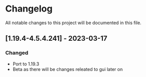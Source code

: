 # Changelog
All notable changes to this project will be documented in this file.

## [1.19.4-4.5.4.241] - 2023-03-17
### Changed
 - Port to 1.19.3
 - Beta as there will be changes releated to gui later on